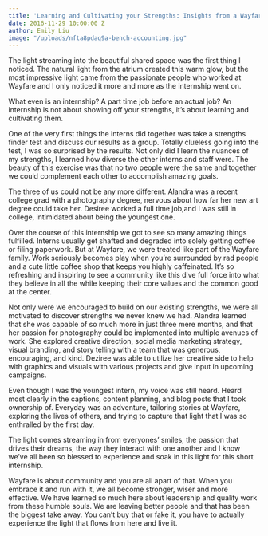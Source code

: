 ```yaml
---
title: 'Learning and Cultivating your Strengths: Insights from a Wayfare Intern'
date: 2016-11-29 10:00:00 Z
author: Emily Liu
image: "/uploads/nfta8pdaq9a-bench-accounting.jpg"
---
```


The light streaming into the beautiful shared space was the first thing I noticed. The natural light from the atrium created this warm glow, but the most impressive light came from the passionate people who worked at Wayfare and I only noticed it more and more as the internship went on. 

What even is an internship? A part time job before an actual job? An internship is not about showing off your strengths, it’s about learning and cultivating them. 

One of the very first things the interns did together was take a strengths finder test and discuss our results as a group. Totally clueless going into the test, I was so surprised by the results. Not only did I learn the nuances of my strengths, I learned how diverse the other interns and staff were. The beauty of this exercise was that no two people were the same and together we could complement each other to accomplish amazing goals. 

The three of us could not be any more different. Alandra was a recent college grad with a photography degree, nervous about how far her new art degree could take her. Desiree worked a full time job,and I was still in college, intimidated about being the youngest one. 

Over the course of this internship we got to see so many amazing things fulfilled. Interns usually get shafted and degraded into solely getting coffee or filing paperwork. But at Wayfare, we were treated like part of the Wayfare family. Work seriously becomes play when you’re surrounded by rad people and a cute little coffee shop that keeps you highly caffeinated. It’s so refreshing and inspiring to see a community like this dive full force into what they believe in all the while keeping their core values and the common good at the center.

Not only were we encouraged to build on our existing strengths, we were all motivated to discover strengths we never knew we had. Alandra Iearned that she was capable of so much more in just three mere months, and that her passion for photography could be implemented into multiple avenues of work. She explored creative direction, social media marketing strategy, visual branding, and story telling with a team that was generous, encouraging, and kind.
Deziree  was able to utilize her creative side to help with graphics and visuals with various projects and give input in upcoming campaigns. 

Even though I was the youngest intern, my voice was still heard. Heard most clearly in the captions, content planning, and blog posts that I took ownership of. Everyday was an adventure, tailoring stories at Wayfare, exploring the lives of others, and trying to capture that light that I was so enthralled by the first day. 

The light comes streaming in from everyones’ smiles, the passion that drives their dreams, the way they interact with one another and I know we’ve all been so blessed to experience and soak in this light for this short internship. 

Wayfare is about community and you are all apart of that. When you embrace it and run with it, we all become stronger, wiser and more effective. We have learned so much here about leadership and quality work from these humble souls. We are leaving better people and that has been the biggest take away. You can’t buy that or fake it, you have to actually experience the light that flows from here and live it.